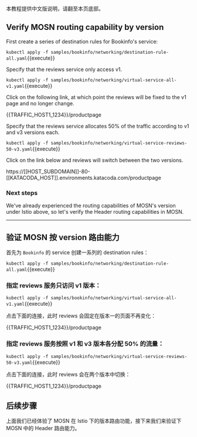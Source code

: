 本教程提供中文版说明，请翻至本页底部。

## Verify MOSN routing capability by version

First create a series of destination rules for Bookinfo's service:

`kubectl apply -f samples/bookinfo/networking/destination-rule-all.yaml`{{execute}}

Specify that the reviews service only access v1.

`kubectl apply -f samples/bookinfo/networking/virtual-service-all-v1.yaml`{{execute}}

Click on the following link, at which point the reviews will be fixed to the v1 page and no longer change.

{{TRAFFIC_HOST1_1234}}/productpage

Specify that the reviews service allocates 50% of the traffic according to v1 and v3 versions each.

`kubectl apply -f samples/bookinfo/networking/virtual-service-reviews-50-v3.yaml`{{execute}}

Click on the link below and reviews will switch between the two versions.

https://[[HOST_SUBDOMAIN]]-80-[[KATACODA_HOST]].environments.katacoda.com/productpage

### Next steps

We've already experienced the routing capabilities of MOSN's version under Istio above, so let's verify the Header routing capabilities in MOSN.

---

## 验证 MOSN 按 version 路由能力

首先为 `Bookinfo` 的 service 创建一系列的 destination rules：

`kubectl apply -f samples/bookinfo/networking/destination-rule-all.yaml`{{execute}}

### 指定 reviews 服务只访问 v1 版本：

`kubectl apply -f samples/bookinfo/networking/virtual-service-all-v1.yaml`{{execute}}


点击下面的连接，此时 reviews 会固定在版本一的页面不再变化：

{{TRAFFIC_HOST1_1234}}/productpage

### 指定 reviews 服务按照 v1 和 v3 版本各分配 50% 的流量：

`kubectl apply -f samples/bookinfo/networking/virtual-service-reviews-50-v3.yaml`{{execute}}

点击下面的连接，此时 reviews 会在两个版本中切换：

{{TRAFFIC_HOST1_1234}}/productpage

## 后续步骤

上面我们已经体验了 MOSN 在 Istio 下的版本路由功能，接下来我们来验证下 MOSN 中的 Header 路由能力。
